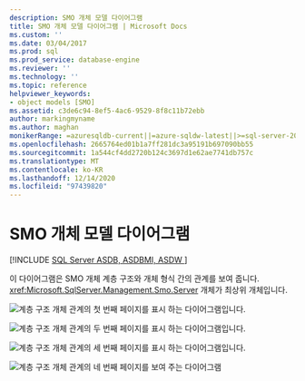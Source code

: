 ```yaml
---
description: SMO 개체 모델 다이어그램
title: SMO 개체 모델 다이어그램 | Microsoft Docs
ms.custom: ''
ms.date: 03/04/2017
ms.prod: sql
ms.prod_service: database-engine
ms.reviewer: ''
ms.technology: ''
ms.topic: reference
helpviewer_keywords:
- object models [SMO]
ms.assetid: c3de6c94-8ef5-4ac6-9529-8f8c11b72ebb
author: markingmyname
ms.author: maghan
monikerRange: =azuresqldb-current||=azure-sqldw-latest||>=sql-server-2016||>=sql-server-linux-2017||=azuresqldb-mi-current
ms.openlocfilehash: 2665764ed01b1a7ff281dc3a95191b697090bb55
ms.sourcegitcommit: 1a544cf4dd2720b124c3697d1e62ae7741db757c
ms.translationtype: MT
ms.contentlocale: ko-KR
ms.lasthandoff: 12/14/2020
ms.locfileid: "97439820"
---
```

# <a name="smo-object-model-diagram"></a>SMO 개체 모델 다이어그램
[!INCLUDE [SQL Server ASDB, ASDBMI, ASDW ](../../includes/applies-to-version/sql-asdb-asdbmi-asa.md)]

  이 다이어그램은 SMO 개체 계층 구조와 개체 형식 간의 관계를 보여 줍니다. <xref:Microsoft.SqlServer.Management.Smo.Server> 개체가 최상위 개체입니다.  
  
 ![계층 구조 개체 관계의 첫 번째 페이지를 표시 하는 다이어그램입니다.](../../relational-databases/server-management-objects-smo/media/object-diagram.gif "계층 관계를 보여 주는 다이어그램")  
  
 ![계층 구조 개체 관계의 두 번째 페이지를 표시 하는 다이어그램입니다.](../../relational-databases/server-management-objects-smo/media/object-diagram-02.gif "개체 모델, 계층을 보여 주는 트리 뷰")  
  
 ![계층 구조 개체 관계의 세 번째 페이지를 표시 하는 다이어그램입니다.](../../relational-databases/server-management-objects-smo/media/object-diagram-03.gif "개체 모델, 계층을 보여 주는 트리 뷰")  
  
 ![계층 구조 개체 관계의 네 번째 페이지를 보여 주는 다이어그램](../../relational-databases/server-management-objects-smo/media/object-diagram-04.gif "개체 모델, 계층을 보여 주는 트리 뷰")  
  
  
